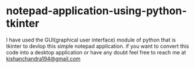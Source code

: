 # notepad-application-using-python-tkinter
I have used the GUI(graphical user interface) module of python that is tkinter to devlop this simple notepad application.
if you want to convert this code into a desktop application or have any doubt feel free to reach me at kishanchandra194@gmail.com
